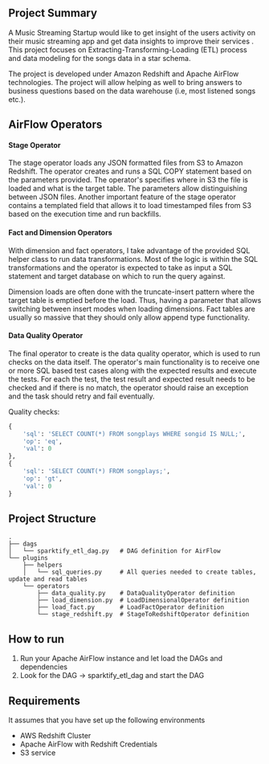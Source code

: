 ## Project Summary
A Music Streaming Startup would like to get insight of the users activity on their music streaming app and get data insights to improve their services .
This project focuses on Extracting-Transforming-Loading (ETL) process and data modeling for the songs data in a star schema. 

The project is developed under Amazon Redshift and Apache AirFlow technologies. The project will allow helping as well to bring answers to business questions based on the data warehouse (i.e, most listened songs etc.).


## AirFlow Operators

#### Stage Operator
The stage operator loads any JSON formatted files from S3 to Amazon Redshift. 
The operator creates and runs a SQL COPY statement based on the parameters provided. 
The operator's specifies where in S3 the file is loaded and what is the target table.
The parameters allow distinguishing between JSON files. Another important feature of the stage operator contains 
a templated field that allows it to load timestamped files from S3 based on the execution time and run backfills.
    

#### Fact and Dimension Operators
With dimension and fact operators, I take advantage of the provided SQL helper class to run data transformations. 
Most of the logic is within the SQL transformations and the operator is expected to take as input a SQL statement 
and target database on which to run the query against. 


Dimension loads are often done with the truncate-insert pattern where the target table is emptied before the load.
 Thus, having a parameter that allows switching between insert modes when loading dimensions. 
 Fact tables are usually so massive that they should only allow append type functionality.

#### Data Quality Operator
The final operator to create is the data quality operator, which is used to run checks on the data itself. 
The operator's main functionality is to receive one or more SQL based test cases along with the expected results and execute the tests. 
For each the test, the test result and expected result needs to be checked and if there is no match,
 the operator should raise an exception and the task should retry and fail eventually.
 
Quality checks:

```sql
{
    'sql': 'SELECT COUNT(*) FROM songplays WHERE songid IS NULL;',
    'op': 'eq',
    'val': 0
},
{
    'sql': 'SELECT COUNT(*) FROM songplays;',
    'op': 'gt',
    'val': 0
}
```

## Project Structure

    .
    ├── dags     
    │   └── sparktify_etl_dag.py   # DAG definition for AirFlow
    └── plugins                   
        ├── helpers                
        │   └── sql_queries.py     # All queries needed to create tables, update and read tables
        └── operators
            ├── data_quality.py    # DataQualityOperator definition
            ├── load_dimension.py  # LoadDimensionalOperator definition
            ├── load_fact.py       # LoadFactOperator definition
            └── stage_redshift.py  # StageToRedshiftOperator definition    
            
## How to run
1. Run your Apache AirFlow instance and let load the DAGs and dependencies
2. Look for the DAG -> sparktify_etl_dag and start the DAG

## Requirements
It assumes that you have set up the following environments

- AWS Redshift Cluster
- Apache AirFlow with Redshift Credentials
- S3 service
